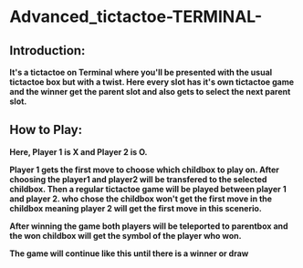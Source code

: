 # Advanced_tictactoe-TERMINAL-

## Introduction: 
__It's a tictactoe on Terminal where you'll be presented with the usual tictactoe box but with a twist. Here every slot has it's own tictactoe game and the winner get the parent slot and also gets to select the next parent slot.__

## How to Play:
__Here, Player 1 is X and Player 2 is O.__

__Player 1 gets the first move to choose which childbox to play on. After choosing the player1 and player2 will be transfered to the selected childbox. Then a regular tictactoe game will be played between player 1 and player 2.  who chose the childbox won't get the first move in the childbox meaning player 2 will get the first move in this scenerio.__

__After winning the game both players will be teleported to parentbox and the won childbox will get the symbol of the player who won.__

__The game will continue like this until there is a winner or draw__


